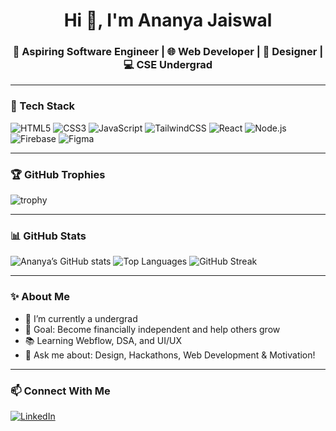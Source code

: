 <h1 align="center">Hi 👋, I'm Ananya Jaiswal</h1>
<h3 align="center">🚀 Aspiring Software Engineer | 🌐 Web Developer | 🎨 Designer | 💻 CSE Undergrad</h3>

---

### 🧰 Tech Stack
![HTML5](https://img.shields.io/badge/html5-%23E34F26.svg?style=flat&logo=html5&logoColor=white)
![CSS3](https://img.shields.io/badge/css3-%231572B6.svg?style=flat&logo=css3&logoColor=white)
![JavaScript](https://img.shields.io/badge/javascript-%23323330.svg?style=flat&logo=javascript&logoColor=%23F7DF1E)
![TailwindCSS](https://img.shields.io/badge/TailwindCSS-38B2AC?style=flat&logo=tailwind-css&logoColor=white)
![React](https://img.shields.io/badge/react-%2320232a.svg?style=flat&logo=react&logoColor=%2361DAFB)
![Node.js](https://img.shields.io/badge/node.js-6DA55F?style=flat&logo=node.js&logoColor=white)
![Firebase](https://img.shields.io/badge/firebase-ffca28?style=flat&logo=firebase&logoColor=black)
![Figma](https://img.shields.io/badge/figma-F24E1E?style=flat&logo=figma&logoColor=white)

---

### 🏆 GitHub Trophies
![trophy](https://github-profile-trophy.vercel.app/?username=AnanyaJaiswal2&theme=gruvbox&no-frame=true)

---

### 📊 GitHub Stats
![Ananya’s GitHub stats](https://github-readme-stats.vercel.app/api?username=AnanyaJaiswal2&show_icons=true&theme=radical)
![Top Languages](https://github-readme-stats.vercel.app/api/top-langs/?username=AnanyaJaiswal2&layout=compact&theme=radical)
![GitHub Streak](https://streak-stats.demolab.com/?user=AnanyaJaiswal2&theme=radical)

---

### ✨ About Me
- 🌱 I’m currently a undergrad
- 🎯 Goal: Become financially independent and help others grow
- 📚 Learning Webflow, DSA, and UI/UX
- 💬 Ask me about: Design, Hackathons, Web Development & Motivation!

---

### 📫 Connect With Me
[![LinkedIn](https://img.shields.io/badge/LinkedIn-blue?logo=linkedin&style=flat)](https://www.linkedin.com/in/ananya-jaiswal02/)

